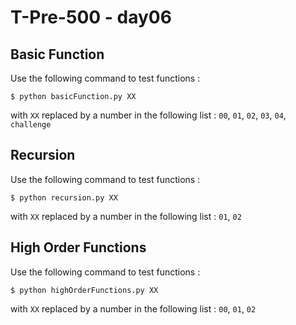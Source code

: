 # T-Pre-500 - day06

## Basic Function
Use the following command to test functions :
```
$ python basicFunction.py XX
```
with `XX` replaced by a number in the following list :
`00`, `01`, `02`, `03`, `04`, `challenge`

## Recursion
Use the following command to test functions :
```
$ python recursion.py XX
```
with `XX` replaced by a number in the following list :
`01`, `02`

## High Order Functions
Use the following command to test functions :
```
$ python highOrderFunctions.py XX
```
with `XX` replaced by a number in the following list :
`00`, `01`, `02`


